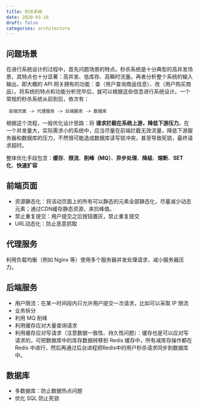 ```yaml
---
title: 秒杀系统
date: 2020-03-16
draft: false
categories: architecture
---
```


## 问题场景

在进行系统设计的过程中，首先问题场景的特点。秒杀系统是十分典型的高并发场景，其特点也十分显著：高并发、低库存、高瞬时流量。再者分析整个系统的输入输出，即大概的 API 网关拥有的功能：查（用户查询商品信息）、改（用户购买商品）。将系统的特点和功能分析完毕后，就可以根据这些信息进行系统设计。一个常规的秒杀系统从前到后，依次有：

```log
 前端页面 -> 代理服务 -> 后端服务 -> 数据库
```

根据这个流程，一般优化设计思路：将 **请求拦截在系统上游，降低下游压力**。在一个并发量大，实际需求小的系统中，应当尽量在前端拦截无效流量，降低下游服务器和数据库的压力，不然很可能造成数据库读写锁冲突，甚至导致死锁，最终请求超时。

整体优化手段包含：**缓存**、**限流**、**削峰（MQ）**、**异步处理**、**降级**、**熔断**、**SET化**、**快速扩容**


## 前端页面

- 资源静态化：将活动页面上的所有可以静态的元素全部静态化，尽量减少动态元素；通过CDN缓存静态资源，来抗峰值。
- 禁止重复提交：用户提交之后按钮置灰，禁止重复提交
- URL动态化：防止恶意抓取

## 代理服务

利用负载均衡（例如 Nginx 等）使用多个服务器并发处理请求，减小服务器压力。

## 后端服务

- 用户限流：在某一时间段内只允许用户提交一次请求，比如可以采取 IP 限流
- 业务拆分
- 利用 MQ 削峰
- 利用缓存应对大量查询请求
- 利用缓存应对写请求（注意数据一致性、持久性问题）：缓存也是可以应对写请求的，可把数据库中的库存数据转移到 Redis 缓存中，所有减库存操作都在 Redis 中进行，然后再通过后台进程把Redis中的用户秒杀请求同步到数据库中。

## 数据库

- 多数据库：防止数据热点问题
- 优化 SQL 防止死锁